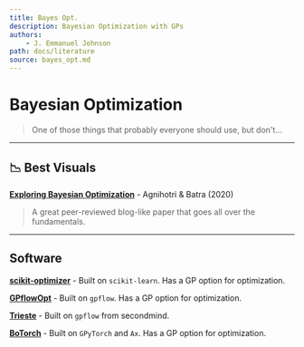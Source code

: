 ```yaml
---
title: Bayes Opt.
description: Bayesian Optimization with GPs
authors:
    - J. Emmanuel Johnson
path: docs/literature
source: bayes_opt.md
---
```

# Bayesian Optimization

> One of those things that probably everyone should use, but don't...

---

## 📉 Best Visuals

[**Exploring Bayesian Optimization**](https://distill.pub/2020/bayesian-optimization/) - Agnihotri & Batra (2020)
> A great peer-reviewed blog-like paper that goes all over the fundamentals.

---

## Software

[**scikit-optimizer**](https://scikit-optimize.github.io/stable/) - Built on `scikit-learn`. Has a GP option for optimization.

[**GPflowOpt**](https://github.com/GPflow/GPflowOpt) - Built on `gpflow`. Has a GP option for optimization.

[**Trieste**](https://github.com/secondmind-labs/trieste) - Built on `gpflow` from secondmind.

[**BoTorch**](https://botorch.org/ ) - Built on `GPyTorch` and `Ax`. Has a GP option for optimization.
